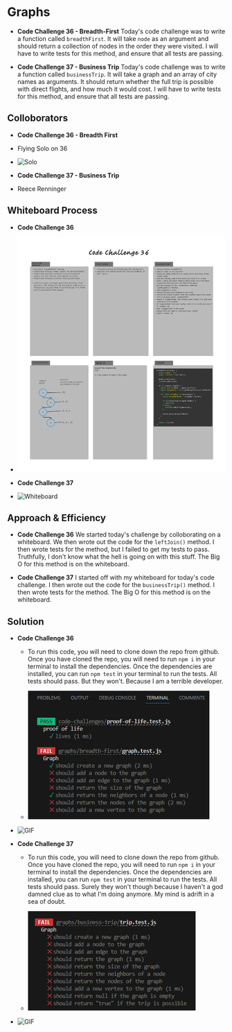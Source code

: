 # Graphs
<!-- Short summary or background information -->

- **Code Challenge 36 - Breadth-First**
Today's code challenge was to write a function called `breadthFirst`. It will take `node` as an argument and should return a collection of nodes in the order they were visited. I will have to write tests for this method, and ensure that all tests are passing.

- **Code Challenge 37 - Business Trip**
Today's code challenge was to write a function called `businessTrip`. It will take a graph and an array of city names as arguments. It should return whether the full trip is possible with direct flights, and how much it would cost. I will have to write tests for this method, and ensure that all tests are passing.

## Colloborators

- **Code Challenge 36 - Breadth First**
- Flying Solo on 36
- ![Solo](https://media.giphy.com/media/9Jmb2idg10qJSygvTQ/giphy.gif)

- **Code Challenge 37 - Business Trip**
- Reece Renninger

## Whiteboard Process
<!-- Embedded whiteboard image -->

- **Code Challenge 36**

- ![Whiteboard](/public/codeChallenge36Whiteboard.png)

- **Code Challenge 37**

- ![Whiteboard](/public/codeChallenge37Whiteboard.png)

## Approach & Efficiency
<!-- What approach did you take? Why? What is the Big O space/time for this approach? -->
- **Code Challenge 36**
We started today's challenge by colloborating on a whiteboard. We then wrote out the code for the `leftJoin()` method. I then wrote tests for the method, but I failed to get my tests to pass. Truthfully, I don't know what the hell is going on with this stuff. The Big O for this method is on the whiteboard.

- **Code Challenge 37**
I started off with my whiteboard for today's code challenge. I then wrote out the code for the `businessTrip()` method. I then wrote tests for the method. The Big O for this method is on the whiteboard.

## Solution
<!-- Show how to run your code, and examples of it in action -->

- **Code Challenge 36**
  - To run this code, you will need to clone down the repo from github. Once you have cloned the repo, you will need to run `npm i` in your terminal to install the dependencies. Once the dependencies are installed, you can run `npm test` in your terminal to run the tests. All tests should pass. But they won't. Because I am a terrible developer.

  - ![Tests](/public/codeChallenge36Tests.png)

- ![GIF](https://media.giphy.com/media/Qy7ucOr1VRCZq/giphy.gif)

- **Code Challenge 37**
  - To run this code, you will need to clone down the repo from github. Once you have cloned the repo, you will need to run `npm i` in your terminal to install the dependencies. Once the dependencies are installed, you can run `npm test` in your terminal to run the tests. All tests should pass. Surely they won't though because I haven't a god damned clue as to what I'm doing anymore. My mind is adrift in a sea of doubt.

  - ![Tests](/public/codeChallenge37Tests.png)

- ![GIF](https://media.giphy.com/media/3o6ZtmtkfQghGg2PpS/giphy.gif)
